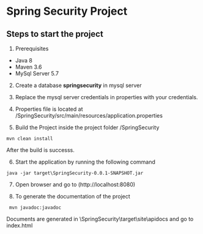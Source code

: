 # Spring Security Project
## Steps to start the project


1. Prerequisites
  * Java 8
  * Maven 3.6
  * MySql Server 5.7
  
2. Create a database  __springsecurity__ in mysql server
 
3. Replace the mysql server credentials in properties with your credentials.
 
4. Properties file is located at /SpringSecurity/src/main/resources/application.properties
 
5. Build the Project inside the project folder /SpringSecurity
 
 ```
 mvn clean install
  ```
  After the build is successs.

6. Start the application by running the following command

```
java -jar target\SpringSecurity-0.0.1-SNAPSHOT.jar
```

7. Open browser and go to (http://localhost:8080)

8. To generate the documentation of the project
```
 mvn javadoc:javadoc
 ```
 
   Documents are generated in \SpringSecurity\target\site\apidocs
   and go to index.html
 
